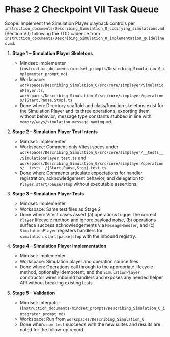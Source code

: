 # Phase 2 Checkpoint VII Task Queue

Scope: Implement the Simulation Player playback controls per `instruction_documents/Describing_Simulation_0_codifying_simulations.md` (Section VII) following the TDD cadence from `instruction_documents/Describing_Simulation_0_implementation_guidelines.md`.

1. **Stage 1 – Simulation Player Skeletons**
   - Mindset: Implementer (`instruction_documents/mindset_prompts/Describing_Simulation_0_implementer_prompt.md`)
   - Workspace: `workspaces/Describing_Simulation_0/src/core/simplayer/SimulationPlayer.ts`, `workspaces/Describing_Simulation_0/src/core/simplayer/operations/{Start,Pause,Stop}.ts`
   - Done when: Directory scaffold and class/function skeletons exist for the Simulation Player and its three operations, exporting them without behavior; message type constants stubbed in line with `memory/ways/simulation_message_naming.md`.

2. **Stage 2 – Simulation Player Test Intents**
   - Mindset: Implementer
   - Workspace: Comment-only Vitest specs under `workspaces/Describing_Simulation_0/src/core/simplayer/__tests__/SimulationPlayer.test.ts` and `workspaces/Describing_Simulation_0/src/core/simplayer/operations/__tests__/{Start,Pause,Stop}.test.ts`
   - Done when: Comments articulate expectations for handler registration, acknowledgement behavior, and delegation to `Player.start/pause/stop` without executable assertions.

3. **Stage 3 – Simulation Player Tests**
   - Mindset: Implementer
   - Workspace: Same test files as Stage 2
   - Done when: Vitest cases assert (a) operations trigger the correct `Player` lifecycle method and ignore payload noise, (b) operations surface success acknowledgements via `MessageHandler`, and (c) `SimulationPlayer` registers handlers for `simulation.start|pause|stop` with the inbound registry.

4. **Stage 4 – Simulation Player Implementation**
   - Mindset: Implementer
   - Workspace: Simulation player and operation source files
   - Done when: Operations call through to the appropriate lifecycle method, optionally idempotent, and the `SimulationPlayer` constructor wires inbound handlers and exposes any needed helper API without breaking existing tests.

5. **Stage 5 – Validation**
   - Mindset: Integrator (`instruction_documents/mindset_prompts/Describing_Simulation_0_integrator_prompt.md`)
   - Workspace: Run from `workspaces/Describing_Simulation_0`
   - Done when: `npm test` succeeds with the new suites and results are noted for the follow-up record.
